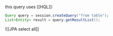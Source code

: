 this query uses [[HQL]]:
```java
Query query = session.createQuery("from table");
List<Entity> result = query.getResultList();
```
![[JPA select all]]